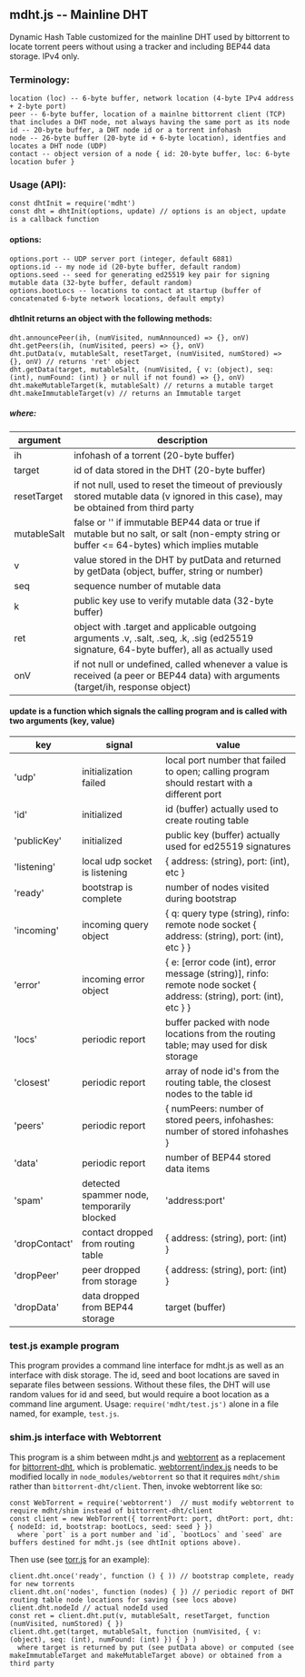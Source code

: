 ## mdht.js -- Mainline DHT

Dynamic Hash Table customized for the mainline DHT used by bittorrent to locate torrent peers without using a tracker
and including BEP44 data storage. IPv4 only.

### Terminology:
```
location (loc) -- 6-byte buffer, network location (4-byte IPv4 address + 2-byte port)
peer -- 6-byte buffer, location of a mainlne bittorrent client (TCP) that includes a DHT node, not always having the same port as its node
id -- 20-byte buffer, a DHT node id or a torrent infohash
node -- 26-byte buffer (20-byte id + 6-byte location), identfies and locates a DHT node (UDP)
contact -- object version of a node { id: 20-byte buffer, loc: 6-byte location bufer }
```
### Usage (API):
```
const dhtInit = require('mdht')
const dht = dhtInit(options, update) // options is an object, update is a callback function
```
#### options:
```
options.port -- UDP server port (integer, default 6881)
options.id -- my node id (20-byte buffer, default random)
options.seed -- seed for generating ed25519 key pair for signing mutable data (32-byte buffer, default random)
options.bootLocs -- locations to contact at startup (buffer of concatenated 6-byte network locations, default empty)
```
#### dhtInit returns an object with the following methods:
```
dht.announcePeer(ih, (numVisited, numAnnounced) => {}, onV)
dht.getPeers(ih, (numVisited, peers) => {}, onV)
dht.putData(v, mutableSalt, resetTarget, (numVisited, numStored) => {}, onV) // returns 'ret' object
dht.getData(target, mutableSalt, (numVisited, { v: (object), seq: (int), numFound: (int) } or null if not found) => {}, onV)
dht.makeMutableTarget(k, mutableSalt) // returns a mutable target
dht.makeImmutableTarget(v) // returns an Immutable target
```
##### where:

argument | description
---------|------------
ih | infohash of a torrent (20-byte buffer)
target | id of data stored in the DHT (20-byte buffer)
resetTarget | if not null, used to reset the timeout of previously stored mutable data (v ignored in this case), may be obtained from third party
mutableSalt | false or '' if immutable BEP44 data or true if mutable but no salt, or salt (non-empty string or buffer <= 64-bytes) which implies mutable
v | value stored in the DHT by putData and returned by getData (object, buffer, string or number)
seq | sequence number of mutable data
k | public key use to verify mutable data (32-byte buffer)
ret | object with .target and applicable outgoing arguments .v, .salt, .seq, .k, .sig (ed25519 signature, 64-byte buffer), all as actually used
onV | if not null or undefined, called whenever a value is received (a peer or BEP44 data) with arguments (target/ih, response object)

#### update is a function which signals the calling program and is called with two arguments (key, value)

key | signal | value
----|--------|------
'udp' | initialization failed | local port number that failed to open; calling program should restart with a different port
'id' | initialized | id (buffer) actually used to create routing table
'publicKey' | initialized | public key (buffer) actually used for ed25519 signatures
'listening' | local udp socket is listening | { address: (string), port: (int), etc }
'ready' | bootstrap is complete | number of nodes visited during bootstrap
'incoming' | incoming query object | { q: query type (string), rinfo: remote node socket { address: (string), port: (int), etc } }
'error' | incoming error object | { e: [error code (int), error message (string)], rinfo: remote node socket { address: (string), port: (int), etc } }
'locs' | periodic report | buffer packed with node locations from the routing table; may used for disk storage
'closest' | periodic report | array of node id's from the routing table, the closest nodes to the table id
'peers' | periodic report | { numPeers: number of stored peers, infohashes: number of stored infohashes }
'data' | periodic report | number of BEP44 stored data items
'spam' | detected spammer node, temporarily blocked| 'address:port'
'dropContact' | contact dropped from routing table | { address: (string), port: (int) }
'dropPeer' | peer dropped from storage | { address: (string), port: (int) }
'dropData' | data dropped from BEP44 storage | target (buffer)


### test.js example program
This program provides a command line interface for mdht.js as well as an interface with disk storage.
The id, seed and boot locations are saved in separate files between sessions.
Without these files, the DHT will use random values for id and seed, but would require a boot location as a command line argument.
Usage: `require('mdht/test.js')` alone in a file named, for example, `test.js`.

### shim.js interface with Webtorrent
This program is a shim between mdht.js and [webtorrent](https://github.com/webtorrent/webtorrent)
as a replacement for [bittorrent-dht](https://github.com/webtorrent/bittorrent-dht), which is problematic.
[webtorrent/index.js](https://github.com/webtorrent/webtorrent/blob/master/index.js) needs to be modified locally
in `node_modules/webtorrent` so that it requires `mdht/shim` rather than `bittorrent-dht/client`. Then, invoke webtorrent like so:
```
const WebTorrent = require('webtorrent')  // must modify webtorrent to require mdht/shim instead of bittorrent-dht/client
const client = new WebTorrent({ torrentPort: port, dhtPort: port, dht: { nodeId: id, bootstrap: bootLocs, seed: seed } })
  where `port` is a port number and `id`, `bootLocs` and `seed` are buffers destined for mdht.js (see dhtInit options above).
```

Then use (see [torr.js](https://github.com/metamystical/torr) for an example):
```
client.dht.once('ready', function () { )) // bootstrap complete, ready for new torrents
client.dht.on('nodes', function (nodes) { }) // periodic report of DHT routing table node locations for saving (see locs above)
client.dht.nodeId // actual nodeId used
const ret = client.dht.put(v, mutableSalt, resetTarget, function (numVisited, numStored) { })
client.dht.get(target, mutableSalt, function (numVisited, { v: (object), seq: (int), numFound: (int) }) { } )
  where target is returned by put (see putData above) or computed (see makeImmutableTarget and makeMutableTarget above) or obtained from a third party
```
